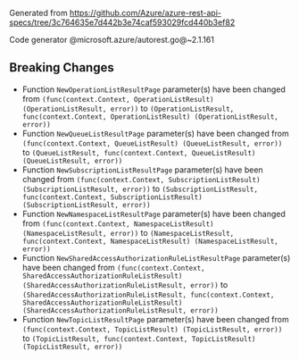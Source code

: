 Generated from https://github.com/Azure/azure-rest-api-specs/tree/3c764635e7d442b3e74caf593029fcd440b3ef82

Code generator @microsoft.azure/autorest.go@~2.1.161

## Breaking Changes

- Function `NewOperationListResultPage` parameter(s) have been changed from `(func(context.Context, OperationListResult) (OperationListResult, error))` to `(OperationListResult, func(context.Context, OperationListResult) (OperationListResult, error))`
- Function `NewQueueListResultPage` parameter(s) have been changed from `(func(context.Context, QueueListResult) (QueueListResult, error))` to `(QueueListResult, func(context.Context, QueueListResult) (QueueListResult, error))`
- Function `NewSubscriptionListResultPage` parameter(s) have been changed from `(func(context.Context, SubscriptionListResult) (SubscriptionListResult, error))` to `(SubscriptionListResult, func(context.Context, SubscriptionListResult) (SubscriptionListResult, error))`
- Function `NewNamespaceListResultPage` parameter(s) have been changed from `(func(context.Context, NamespaceListResult) (NamespaceListResult, error))` to `(NamespaceListResult, func(context.Context, NamespaceListResult) (NamespaceListResult, error))`
- Function `NewSharedAccessAuthorizationRuleListResultPage` parameter(s) have been changed from `(func(context.Context, SharedAccessAuthorizationRuleListResult) (SharedAccessAuthorizationRuleListResult, error))` to `(SharedAccessAuthorizationRuleListResult, func(context.Context, SharedAccessAuthorizationRuleListResult) (SharedAccessAuthorizationRuleListResult, error))`
- Function `NewTopicListResultPage` parameter(s) have been changed from `(func(context.Context, TopicListResult) (TopicListResult, error))` to `(TopicListResult, func(context.Context, TopicListResult) (TopicListResult, error))`

